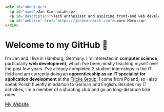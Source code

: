 ```html
<div id="about-me">
  <p id="name">Jan Biernacik</p>
  <p id="description">Tech enthusiast and aspiring front-end web developer from Hamburg, Germany.</p>
  <a id="website" href="https://janbiernacik.com">Learn More</a>
</div>
```
# Welcome to my GitHub 👋
I’m Jan and I live in Hamburg, Germany. I’m interested in **computer science**, particularly **web development**, which I’ve been mostly teaching myself over the past few years. I’ve already completed 2 student internships in the IT field and am currently doing an **apprenticeship as an IT specialist for application development** at the [Fricke Group](https://fricke.de). I come from Poland, so I also speak Polish fluently in addition to German and English. Besides my IT activities, I’m a member of a shooting club and go on long-distance bike rides.

[My Website](https://janbiernacik.com)
